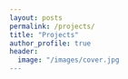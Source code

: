 ```yaml
---
layout: posts
permalink: /projects/
title: "Projects"
author_profile: true
header:
  image: "/images/cover.jpg
---
```

